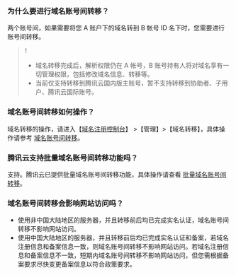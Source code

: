 ### 为什么要进行域名账号间转移？
两个账号间，如果需要将您 A 账户下的域名转到 B 帐号 ID 名下时，您需要进行账号间转移。
>!
>- 域名转移完成后，解析权限仍在 A 帐号，B 账号持有人将对域名享有一切管理权限，包括修改域名信息、转移等。
>- 当前仅支持转移到腾讯云国内版主账号，暂不支持转移到协助者、子用户、腾讯云国际账号。

### 域名账号间转移如何操作？
 域名转移的操作，请进入【[域名注册控制台](https://console.cloud.tencent.com/domain)】 >【管理】>【域名转移】，具体操作请参考 [域名账号间转移](https://cloud.tencent.com/document/product/242/9692)。

### 腾讯云支持批量域名账号间转移功能吗？
支持。腾讯云已提供批量域名账号间转移功能，具体操作请查看 [批量域名账号间转移](https://cloud.tencent.com/document/product/242/9692)。

### 域名账号间转移会影响网站访问吗？
- 使用非中国大陆地区的服务器，并且转移前后均已完成实名认证，域名账号间转移不影响网站访问。
- 使用中国大陆地区的服务器，并且转移前后均已完成实名认证和备案，若域名注册信息和备案信息一致，则域名账号间转移不影响网站访问。若域名注册信息和备案信息不一致，短期内域名账号间转移不影响网站访问，但您需根据备案要求尽快变更备案信息以符合政策要求。


